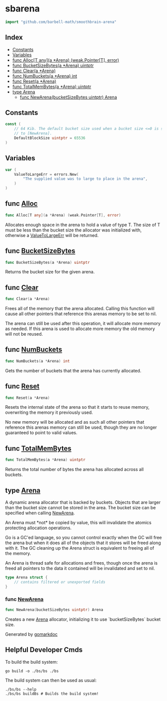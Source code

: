 <!-- gomarkdoc:embed:start -->

<!-- Code generated by gomarkdoc. DO NOT EDIT -->

# sbarena

```go
import "github.com/barbell-math/smoothbrain-arena"
```

## Index

- [Constants](<#constants>)
- [Variables](<#variables>)
- [func Alloc\[T any\]\(a \*Arena\) \(weak.Pointer\[T\], error\)](<#Alloc>)
- [func BucketSizeBytes\(a \*Arena\) uintptr](<#BucketSizeBytes>)
- [func Clear\(a \*Arena\)](<#Clear>)
- [func NumBuckets\(a \*Arena\) int](<#NumBuckets>)
- [func Reset\(a \*Arena\)](<#Reset>)
- [func TotalMemBytes\(a \*Arena\) uintptr](<#TotalMemBytes>)
- [type Arena](<#Arena>)
  - [func NewArena\(bucketSizeBytes uintptr\) Arena](<#NewArena>)


## Constants

<a name="DefaultBlockSize"></a>

```go
const (
    // 64 Kib. The default bucket size used when a bucket size <=0 is supplied
    // to [NewArena].
    DefaultBlockSize uintptr = 65536
)
```

## Variables

<a name="ValueToLargeErr"></a>

```go
var (
    ValueToLargeErr = errors.New(
        "The supplied value was to large to place in the arena",
    )
)
```

<a name="Alloc"></a>
## func [Alloc](<https://github.com/barbell-math/smoothbrain-arena/blob/main/arena.go#L106>)

```go
func Alloc[T any](a *Arena) (weak.Pointer[T], error)
```

Allocates enough space in the arena to hold a value of type T. The size of T must be less than the bucket size the allocator was initialized with, otherwise a [ValueToLargeErr](<#ValueToLargeErr>) will be returned.

<a name="BucketSizeBytes"></a>
## func [BucketSizeBytes](<https://github.com/barbell-math/smoothbrain-arena/blob/main/arena.go#L88>)

```go
func BucketSizeBytes(a *Arena) uintptr
```

Returns the bucket size for the given arena.

<a name="Clear"></a>
## func [Clear](<https://github.com/barbell-math/smoothbrain-arena/blob/main/arena.go#L161>)

```go
func Clear(a *Arena)
```

Frees all of the memory that the arena allocated. Calling this function will cause all other pointers that reference this arenas memory to be set to nil.

The arena can still be used after this operation, it will allocate more memory as needed. If this arena is used to allocate more memory the old memory will not be reused.

<a name="NumBuckets"></a>
## func [NumBuckets](<https://github.com/barbell-math/smoothbrain-arena/blob/main/arena.go#L93>)

```go
func NumBuckets(a *Arena) int
```

Gets the number of buckets that the arena has currently allocated.

<a name="Reset"></a>
## func [Reset](<https://github.com/barbell-math/smoothbrain-arena/blob/main/arena.go#L145>)

```go
func Reset(a *Arena)
```

Resets the internal state of the arena so that it starts to reuse memory, overwriting the memory it previously used.

No new memory will be allocated and as such all other pointers that reference this arenas memory can still be used, though they are no longer guaranteed to point to valid values.

<a name="TotalMemBytes"></a>
## func [TotalMemBytes](<https://github.com/barbell-math/smoothbrain-arena/blob/main/arena.go#L99>)

```go
func TotalMemBytes(a *Arena) uintptr
```

Returns the total number of bytes the arena has allocated across all buckets.

<a name="Arena"></a>
## type [Arena](<https://github.com/barbell-math/smoothbrain-arena/blob/main/arena.go#L42-L49>)

A dynamic arena allocator that is backed by buckets. Objects that are larger than the bucket size cannot be stored in the area. The bucket size can be specified when calling [NewArena](<#NewArena>).

An Arena must \*not\* be copied by value, this will invalidate the atomics protecting allocation operations.

Go is a GC'ed language, so you cannot control exactly when the GC will free the arena but when it does all of the objects that it stores will be freed along with it. The GC cleaning up the Arena struct is equivalent to freeing all of the memory.

An Arena is thread safe for allocations and frees, though once the arena is freed all pointers to the data it contained will be invalidated and set to nil.

```go
type Arena struct {
    // contains filtered or unexported fields
}
```

<a name="NewArena"></a>
### func [NewArena](<https://github.com/barbell-math/smoothbrain-arena/blob/main/arena.go#L74>)

```go
func NewArena(bucketSizeBytes uintptr) Arena
```

Creates a new [Arena](<#Arena>) allocator, initializing it to use \`bucketSizeBytes\` bucket size.

Generated by [gomarkdoc](<https://github.com/princjef/gomarkdoc>)


<!-- gomarkdoc:embed:end -->

## Helpful Developer Cmds

To build the build system:

```
go build -o ./bs/bs ./bs
```

The build system can then be used as usual:

```
./bs/bs --help
./bs/bs buildBs # Builds the build system!
```

